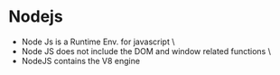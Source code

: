 # Nodejs 
* Node Js is a Runtime Env. for javascript \
* Node JS does not include the DOM and window related functions \
* NodeJS contains the V8 engine 